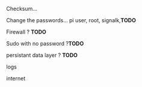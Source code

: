 Checksum...

Change the passwords... pi user, root, signalk,__TODO__

Firewall ?  __TODO__

Sudo with no password ?__TODO__

persistant data layer ? __TODO__

logs

internet
